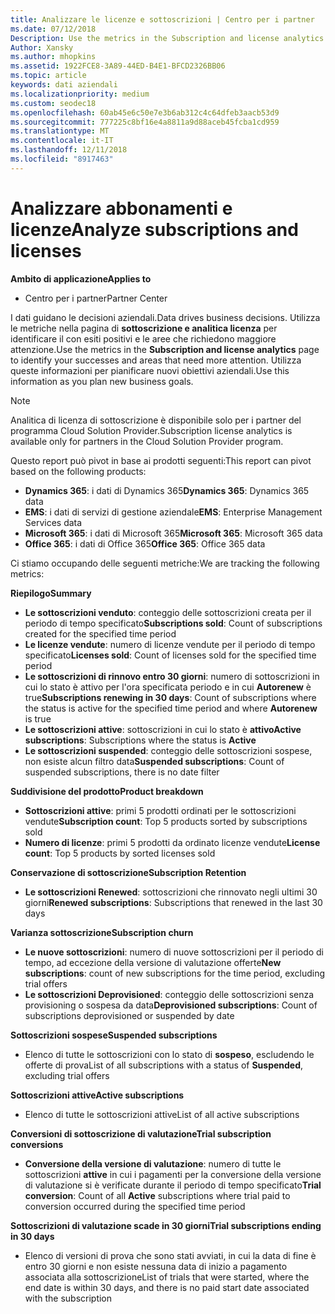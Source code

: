 ```yaml
---
title: Analizzare le licenze e sottoscrizioni | Centro per i partner
ms.date: 07/12/2018
Description: Use the metrics in the Subscription and license analytics page to identify your successes and areas that need more attention.
Author: Xansky
ms.author: mhopkins
ms.assetid: 1922FCE8-3A89-44ED-B4E1-BFCD2326BB06
ms.topic: article
keywords: dati aziendali
ms.localizationpriority: medium
ms.custom: seodec18
ms.openlocfilehash: 60ab45e6c50e7e3b6ab312c4c64dfeb3aacb53d9
ms.sourcegitcommit: 777225c8bf16e4a8811a9d88aceb45fcba1cd959
ms.translationtype: MT
ms.contentlocale: it-IT
ms.lasthandoff: 12/11/2018
ms.locfileid: "8917463"
---
```

# <a name="analyze-subscriptions-and-licenses"></a><span data-ttu-id="31239-103">Analizzare abbonamenti e licenze</span><span class="sxs-lookup"><span data-stu-id="31239-103">Analyze subscriptions and licenses</span></span> 

**<span data-ttu-id="31239-104">Ambito di applicazione</span><span class="sxs-lookup"><span data-stu-id="31239-104">Applies to</span></span>**

- <span data-ttu-id="31239-105">Centro per i partner</span><span class="sxs-lookup"><span data-stu-id="31239-105">Partner Center</span></span>

<span data-ttu-id="31239-106">I dati guidano le decisioni aziendali.</span><span class="sxs-lookup"><span data-stu-id="31239-106">Data drives business decisions.</span></span> <span data-ttu-id="31239-107">Utilizza le metriche nella pagina di **sottoscrizione e analitica licenza** per identificare il con esiti positivi e le aree che richiedono maggiore attenzione.</span><span class="sxs-lookup"><span data-stu-id="31239-107">Use the metrics in the **Subscription and license analytics** page to identify your successes and areas that need more attention.</span></span> <span data-ttu-id="31239-108">Utilizza queste informazioni per pianificare nuovi obiettivi aziendali.</span><span class="sxs-lookup"><span data-stu-id="31239-108">Use this information as you plan new business goals.</span></span>

> [!NOTE]
> <span data-ttu-id="31239-109">Analitica di licenza di sottoscrizione è disponibile solo per i partner del programma Cloud Solution Provider.</span><span class="sxs-lookup"><span data-stu-id="31239-109">Subscription license analytics is available only for partners in the Cloud Solution Provider program.</span></span>


<span data-ttu-id="31239-110">Questo report può pivot in base ai prodotti seguenti:</span><span class="sxs-lookup"><span data-stu-id="31239-110">This report can pivot based on the following products:</span></span>

 - <span data-ttu-id="31239-111">**Dynamics 365**: i dati di Dynamics 365</span><span class="sxs-lookup"><span data-stu-id="31239-111">**Dynamics 365**: Dynamics 365 data</span></span>  
 - <span data-ttu-id="31239-112">**EMS**: i dati di servizi di gestione aziendale</span><span class="sxs-lookup"><span data-stu-id="31239-112">**EMS**: Enterprise Management Services data</span></span>  
 - <span data-ttu-id="31239-113">**Microsoft 365**: i dati di Microsoft 365</span><span class="sxs-lookup"><span data-stu-id="31239-113">**Microsoft 365**: Microsoft 365 data</span></span>  
 - <span data-ttu-id="31239-114">**Office 365**: i dati di Office 365</span><span class="sxs-lookup"><span data-stu-id="31239-114">**Office 365**: Office 365 data</span></span>  


<span data-ttu-id="31239-115">Ci stiamo occupando delle seguenti metriche:</span><span class="sxs-lookup"><span data-stu-id="31239-115">We are tracking the following metrics:</span></span>

**<span data-ttu-id="31239-116">Riepilogo</span><span class="sxs-lookup"><span data-stu-id="31239-116">Summary</span></span>**  
 - <span data-ttu-id="31239-117">**Le sottoscrizioni venduto**: conteggio delle sottoscrizioni creata per il periodo di tempo specificato</span><span class="sxs-lookup"><span data-stu-id="31239-117">**Subscriptions sold**: Count of subscriptions created for the specified time period</span></span>  
 - <span data-ttu-id="31239-118">**Le licenze vendute**: numero di licenze vendute per il periodo di tempo specificato</span><span class="sxs-lookup"><span data-stu-id="31239-118">**Licenses sold**: Count of licenses sold for the specified time period</span></span>   
 - <span data-ttu-id="31239-119">**Le sottoscrizioni di rinnovo entro 30 giorni**: numero di sottoscrizioni in cui lo stato è attivo per l'ora specificata periodo e in cui **Autorenew** è true</span><span class="sxs-lookup"><span data-stu-id="31239-119">**Subscriptions renewing in 30 days**: Count of subscriptions where the status is active for the specified time period and where **Autorenew** is true</span></span>
 - <span data-ttu-id="31239-120">**Le sottoscrizioni attive**: sottoscrizioni in cui lo stato è **attivo**</span><span class="sxs-lookup"><span data-stu-id="31239-120">**Active subscriptions**: Subscriptions where the status is **Active**</span></span>  
 - <span data-ttu-id="31239-121">**Le sottoscrizioni suspended**: conteggio delle sottoscrizioni sospese, non esiste alcun filtro data</span><span class="sxs-lookup"><span data-stu-id="31239-121">**Suspended subscriptions**: Count of suspended subscriptions, there is no date filter</span></span>  

**<span data-ttu-id="31239-122">Suddivisione del prodotto</span><span class="sxs-lookup"><span data-stu-id="31239-122">Product breakdown</span></span>**  
 - <span data-ttu-id="31239-123">**Sottoscrizioni attive**: primi 5 prodotti ordinati per le sottoscrizioni vendute</span><span class="sxs-lookup"><span data-stu-id="31239-123">**Subscription count**: Top 5 products sorted by subscriptions sold</span></span>  
 - <span data-ttu-id="31239-124">**Numero di licenze**: primi 5 prodotti da ordinato licenze vendute</span><span class="sxs-lookup"><span data-stu-id="31239-124">**License count**: Top 5 products by sorted licenses sold</span></span>

**<span data-ttu-id="31239-125">Conservazione di sottoscrizione</span><span class="sxs-lookup"><span data-stu-id="31239-125">Subscription Retention</span></span>**
 - <span data-ttu-id="31239-126">**Le sottoscrizioni Renewed**: sottoscrizioni che rinnovato negli ultimi 30 giorni</span><span class="sxs-lookup"><span data-stu-id="31239-126">**Renewed subscriptions**: Subscriptions that renewed in the last 30 days</span></span>  

**<span data-ttu-id="31239-127">Varianza sottoscrizione</span><span class="sxs-lookup"><span data-stu-id="31239-127">Subscription churn</span></span>**  
 - <span data-ttu-id="31239-128">**Le nuove sottoscrizioni**: numero di nuove sottoscrizioni per il periodo di tempo, ad eccezione della versione di valutazione offerte</span><span class="sxs-lookup"><span data-stu-id="31239-128">**New subscriptions**: count of new subscriptions for the time period, excluding trial offers</span></span>  
 - <span data-ttu-id="31239-129">**Le sottoscrizioni Deprovisioned**: conteggio delle sottoscrizioni senza provisioning o sospesa da data</span><span class="sxs-lookup"><span data-stu-id="31239-129">**Deprovisioned subscriptions**: Count of subscriptions deprovisioned or suspended by date</span></span>  

**<span data-ttu-id="31239-130">Sottoscrizioni sospese</span><span class="sxs-lookup"><span data-stu-id="31239-130">Suspended subscriptions</span></span>**  
 - <span data-ttu-id="31239-131">Elenco di tutte le sottoscrizioni con lo stato di **sospeso**, escludendo le offerte di prova</span><span class="sxs-lookup"><span data-stu-id="31239-131">List of all subscriptions with a status of **Suspended**, excluding trial offers</span></span>  
  
**<span data-ttu-id="31239-132">Sottoscrizioni attive</span><span class="sxs-lookup"><span data-stu-id="31239-132">Active subscriptions</span></span>**
 - <span data-ttu-id="31239-133">Elenco di tutte le sottoscrizioni attive</span><span class="sxs-lookup"><span data-stu-id="31239-133">List of all active subscriptions</span></span>  

**<span data-ttu-id="31239-134">Conversioni di sottoscrizione di valutazione</span><span class="sxs-lookup"><span data-stu-id="31239-134">Trial subscription conversions</span></span>**  
 - <span data-ttu-id="31239-135">**Conversione della versione di valutazione**: numero di tutte le sottoscrizioni **attive** in cui i pagamenti per la conversione della versione di valutazione si è verificate durante il periodo di tempo specificato</span><span class="sxs-lookup"><span data-stu-id="31239-135">**Trial conversion**: Count of all **Active** subscriptions where trial paid to conversion occurred during the specified time period</span></span>  

**<span data-ttu-id="31239-136">Sottoscrizioni di valutazione scade in 30 giorni</span><span class="sxs-lookup"><span data-stu-id="31239-136">Trial subscriptions ending in 30 days</span></span>**  
 - <span data-ttu-id="31239-137">Elenco di versioni di prova che sono stati avviati, in cui la data di fine è entro 30 giorni e non esiste nessuna data di inizio a pagamento associata alla sottoscrizione</span><span class="sxs-lookup"><span data-stu-id="31239-137">List of trials that were started, where the end date is within 30 days, and there is no paid start date associated with the subscription</span></span>  

  